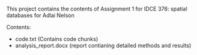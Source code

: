 This project contains the contents of Assignment 1 for IDCE 376: spatial databases for Adlai Nelson

Contents:
- code.txt  (Contains code chunks)
- analysis_report.docx (report contianing detailed methods and results)